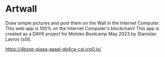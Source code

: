 # Artwall

Draw simple pictures and post them on the Wall in the Internet Computer. This web app is 100% on the Internet Computer's blockchain!
This app is created as a DAY6 project for Motoko Bootcamp May 2023 by Stanislav Lavrov (s0l).

https://4bzoe-qiaaa-aaaal-qb4ca-cai.icp0.io/
